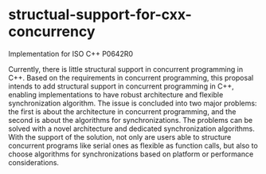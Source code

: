 # structual-support-for-cxx-concurrency
Implementation for ISO C++ P0642R0

Currently, there is little structural support in concurrent programming in C++. Based on the requirements in concurrent programming, this proposal intends to add structural support in concurrent programming in C++, enabling implementations to have robust architecture and flexible synchronization algorithm.
The issue is concluded into two major problems: the first is about the architecture in concurrent programming, and the second is about the algorithms for synchronizations.
The problems can be solved with a novel architecture and dedicated synchronization algorithms. With the support of the solution, not only are users able to structure concurrent programs like serial ones as flexible as function calls, but also to choose algorithms for synchronizations based on platform or performance considerations.
